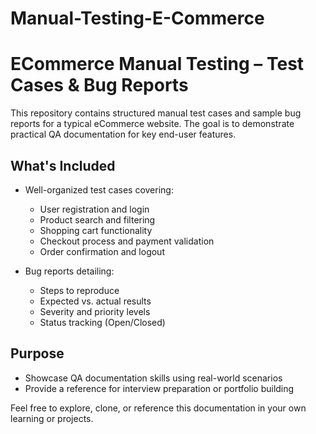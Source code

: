 # Manual-Testing-E-Commerce
# ECommerce Manual Testing – Test Cases & Bug Reports

This repository contains structured manual test cases and sample bug reports for a typical eCommerce website. The goal is to demonstrate practical QA documentation for key end-user features.

## What's Included

- Well-organized test cases covering:
  - User registration and login
  - Product search and filtering
  - Shopping cart functionality
  - Checkout process and payment validation
  - Order confirmation and logout

- Bug reports detailing:
  - Steps to reproduce
  - Expected vs. actual results
  - Severity and priority levels
  - Status tracking (Open/Closed)

## Purpose

- Showcase QA documentation skills using real-world scenarios
- Provide a reference for interview preparation or portfolio building



Feel free to explore, clone, or reference this documentation in your own learning or projects.
